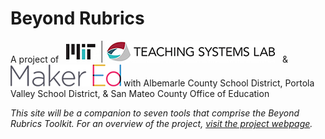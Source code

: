 # **Beyond Rubrics**

A project of &nbsp; ![Image](/assets/images/logo-TSL.jpg) &nbsp; & &nbsp; ![Image](/assets/images/logo-makered.png) with Albemarle County School District, Portola Valley School District, & San Mateo County Office of Education

*This site will be a companion to seven tools that comprise the Beyond Rubrics Toolkit.  For an overview of the project, [visit the project webpage](https://tsl.mit.edu/projects/beyond-rubrics/).*
